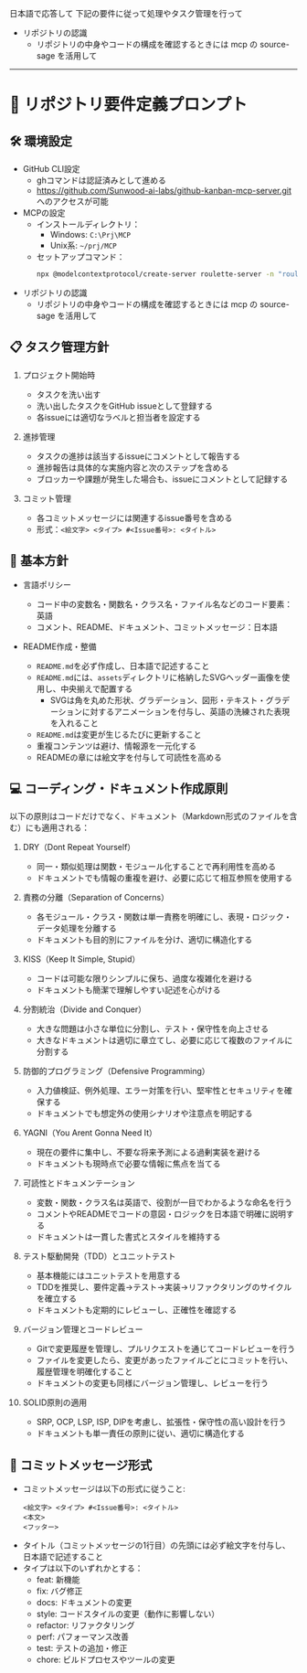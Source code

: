 
日本語で応答して
下記の要件に従って処理やタスク管理を行って

- リポジトリの認識
   - リポジトリの中身やコードの構成を確認するときには mcp の source-sage を活用して
---

# 🔄 リポジトリ要件定義プロンプト

## 🛠️ 環境設定
- GitHub CLI設定
  - ghコマンドは認証済みとして進める
  - https://github.com/Sunwood-ai-labs/github-kanban-mcp-server.git へのアクセスが可能
- MCPの設定
  - インストールディレクトリ：
    - Windows: `C:\Prj\MCP`
    - Unix系: `~/prj/MCP`
  - セットアップコマンド：
    ```bash
    npx @modelcontextprotocol/create-server roulette-server -n "roulette-server2" -d "A Model Context Protocol server"
    ```
- リポジトリの認識
   - リポジトリの中身やコードの構成を確認するときには mcp の source-sage を活用して

## 📋 タスク管理方針
1. プロジェクト開始時
   - タスクを洗い出す
   - 洗い出したタスクをGitHub issueとして登録する
   - 各issueには適切なラベルと担当者を設定する

2. 進捗管理
   - タスクの進捗は該当するissueにコメントとして報告する
   - 進捗報告は具体的な実施内容と次のステップを含める
   - ブロッカーや課題が発生した場合も、issueにコメントとして記録する

3. コミット管理
   - 各コミットメッセージには関連するissue番号を含める
   - 形式：`<絵文字> <タイプ> #<Issue番号>: <タイトル>`

## 🌟 基本方針
- 言語ポリシー  
  - コード中の変数名・関数名・クラス名・ファイル名などのコード要素：英語  
  - コメント、README、ドキュメント、コミットメッセージ：日本語

- README作成・整備  
  - `README.md`を必ず作成し、日本語で記述すること  
  - `README.md`には、`assets`ディレクトリに格納したSVGヘッダー画像を使用し、中央揃えで配置する
    - SVGは角を丸めた形状、グラデーション、図形・テキスト・グラデーションに対するアニメーションを付与し、英語の洗練された表現を入れること
  - `README.md`は変更が生じるたびに更新すること
  - 重複コンテンツは避け、情報源を一元化する
  - READMEの章には絵文字を付与して可読性を高める

## 💻 コーディング・ドキュメント作成原則
以下の原則はコードだけでなく、ドキュメント（Markdown形式のファイルを含む）にも適用される：

1. DRY（Dont Repeat Yourself）  
   - 同一・類似処理は関数・モジュール化することで再利用性を高める
   - ドキュメントでも情報の重複を避け、必要に応じて相互参照を使用する

2. 責務の分離（Separation of Concerns）  
   - 各モジュール・クラス・関数は単一責務を明確にし、表現・ロジック・データ処理を分離する
   - ドキュメントも目的別にファイルを分け、適切に構造化する

3. KISS（Keep It Simple, Stupid）  
   - コードは可能な限りシンプルに保ち、過度な複雑化を避ける
   - ドキュメントも簡潔で理解しやすい記述を心がける

4. 分割統治（Divide and Conquer）  
   - 大きな問題は小さな単位に分割し、テスト・保守性を向上させる
   - 大きなドキュメントは適切に章立てし、必要に応じて複数のファイルに分割する

5. 防御的プログラミング（Defensive Programming）  
   - 入力値検証、例外処理、エラー対策を行い、堅牢性とセキュリティを確保する
   - ドキュメントでも想定外の使用シナリオや注意点を明記する

6. YAGNI（You Arent Gonna Need It）  
   - 現在の要件に集中し、不要な将来予測による過剰実装を避ける
   - ドキュメントも現時点で必要な情報に焦点を当てる

7. 可読性とドキュメンテーション  
   - 変数・関数・クラス名は英語で、役割が一目でわかるような命名を行う
   - コメントやREADMEでコードの意図・ロジックを日本語で明確に説明する
   - ドキュメントは一貫した書式とスタイルを維持する

8. テスト駆動開発（TDD）とユニットテスト  
   - 基本機能にはユニットテストを用意する
   - TDDを推奨し、要件定義→テスト→実装→リファクタリングのサイクルを確立する
   - ドキュメントも定期的にレビューし、正確性を確認する

9. バージョン管理とコードレビュー  
   - Gitで変更履歴を管理し、プルリクエストを通じてコードレビューを行う
   - ファイルを変更したら、変更があったファイルごとにコミットを行い、履歴管理を明確化すること
   - ドキュメントの変更も同様にバージョン管理し、レビューを行う

10. SOLID原則の適用  
    - SRP, OCP, LSP, ISP, DIPを考慮し、拡張性・保守性の高い設計を行う
    - ドキュメントも単一責任の原則に従い、適切に構造化する

## 📝 コミットメッセージ形式

- コミットメッセージは以下の形式に従うこと:
  ```
  <絵文字> <タイプ> #<Issue番号>: <タイトル>
  <本文>
  <フッター>
  ```
- タイトル（コミットメッセージの1行目）の先頭には必ず絵文字を付与し、日本語で記述すること  
- タイプは以下のいずれかとする：
  - feat: 新機能  
  - fix: バグ修正  
  - docs: ドキュメントの変更  
  - style: コードスタイルの変更（動作に影響しない）  
  - refactor: リファクタリング  
  - perf: パフォーマンス改善  
  - test: テストの追加・修正  
  - chore: ビルドプロセスやツールの変更
